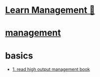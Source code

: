 # [Learn Management 👥](https://my.mindnode.com/YstbvV9fn1zzpkXxCsSAnzheSysDKn5Q3B8koMuf)

# [management](http://www.wikiwand.com/en/Management)


# basics


- [1. read high output management book](https://www.goodreads.com/book/show/324750.High_Output_Management)

